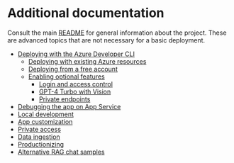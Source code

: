 # Additional documentation

Consult the main [README](../README.md) for general information about the project.
These are advanced topics that are not necessary for a basic deployment.

- [Deploying with the Azure Developer CLI](azd.md)
  - [Deploying with existing Azure resources](deploy_existing.md)
  - [Deploying from a free account](deploy_lowcost.md)
  - [Enabling optional features](deploy_features.md)
    - [Login and access control](login_and_acl.md)
    - [GPT-4 Turbo with Vision](gpt4v.md)
    - [Private endpoints](deploy_private.md)
- [Debugging the app on App Service](appservice.md)
- [Local development](localdev.md)
- [App customization](customization.md)
- [Private access](private.md)
- [Data ingestion](data_ingestion.md)
- [Productionizing](productionizing.md)
- [Alternative RAG chat samples](other_samples.md)
